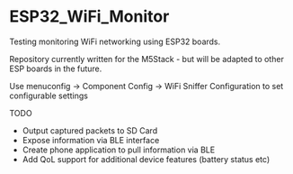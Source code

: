 # ESP32_WiFi_Monitor

Testing monitoring WiFi networking using ESP32 boards.

Repository currently written for the M5Stack - but will be adapted to other ESP boards in the future.

Use menuconfig -> Component Config -> WiFi Sniffer Configuration to set configurable settings

TODO
* Output captured packets to SD Card
* Expose information via BLE interface
* Create phone application to pull information via BLE
* Add QoL support for additional device features (battery status etc)
